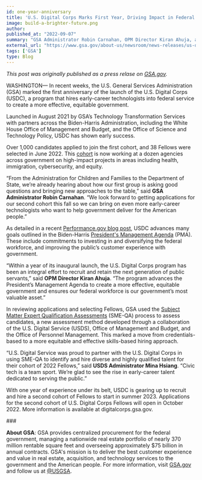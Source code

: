 ```yaml
---
id: one-year-anniversary
title: 'U.S. Digital Corps Marks First Year, Driving Impact in Federal Technology'
image: build-a-brighter-future.png
author: 
published_at: "2022-09-07"
summary: "GSA Administrator Robin Carnahan, OPM Director Kiran Ahuja, and USDS Administrator Mina Hsiang comment on the occasion of the U.S. Digital Corps' first anniversary."
external_url: "https://www.gsa.gov/about-us/newsroom/news-releases/us-digital-corps-marks-first-year-driving-impact-in-federal-technology-09072022"
tags: ['GSA']
type: Blog
---
```

*This post was originally published as a press relase on [GSA.gov](https://www.gsa.gov/about-us/newsroom/news-releases/us-digital-corps-marks-first-year-driving-impact-in-federal-technology-09072022).*

WASHINGTON— In recent weeks, the U.S. General Services Administration (GSA) marked the first anniversary of the launch of the U.S. Digital Corps (USDC), a program that hires early-career technologists into federal service to create a more effective, equitable government.

Launched in August 2021 by GSA’s Technology Transformation Services with partners across the Biden-Harris Administration, including the White House Office of Management and Budget, and the Office of Science and Technology Policy, USDC has shown early success. 

Over 1,000 candidates applied to join the first cohort, and 38 Fellows were selected in June 2022. This [cohort](https://digitalcorps.gsa.gov/fellows/) is now working at a dozen agencies across government on high-impact projects in areas including health, immigration, cybersecurity, and equity.

“From the Administration for Children and Families to the Department of State, we’re already hearing about how our first group is asking good questions and bringing new approaches to the table,” said **GSA Administrator Robin Carnahan**. “We look forward to getting applications for our second cohort this fall so we can bring on even more early-career technologists who want to help government deliver for the American people.”

As detailed in a recent [Performance.gov blog post](https://www.performance.gov/blog/digital-corps-update/), USDC advances many goals outlined in the Biden-Harris [President's Management Agenda](https://www.whitehouse.gov/omb/management/pma/) (PMA). These include commitments to investing in and diversifying the federal workforce, and improving the public’s customer experience with government.

“Within a year of its inaugural launch, the U.S. Digital Corps program has been an integral effort to recruit and retain the next generation of public servants,” said **OPM Director Kiran Ahuja**. “The program advances the President’s Management Agenda to create a more effective, equitable government and ensures our federal workforce is our government’s most valuable asset.”

In reviewing applications and selecting Fellows, GSA used the [Subject Matter Expert Qualification Assessments](https://smeqa.usds.gov/) (SME-QA) process to assess candidates, a new assessment method developed through a collaboration of the U.S. Digital Service (USDS), Office of Management and Budget, and the Office of Personnel Management. This marked a move  from credentials-based to a more equitable and effective skills-based hiring approach.

“U.S. Digital Service was proud to partner with the U.S. Digital Corps in using SME-QA to identify and hire diverse and highly qualified talent for their cohort of 2022 Fellows,” said **USDS Administrator Mina Hsiang**. “Civic tech is a team sport. We’re glad to see the rise in early-career talent dedicated to serving the public.”

With one year of experience under its belt, USDC is gearing up to recruit and hire a second cohort of Fellows to start in summer 2023. Applications for the second cohort of U.S. Digital Corps Fellows will open in October 2022. More information is available at digitalcorps.gsa.gov.

\###

**About GSA**: GSA provides centralized procurement for the federal government, managing a nationwide real estate portfolio of nearly 370 million rentable square feet and overseeing approximately $75 billion in annual contracts. GSA's mission is to deliver the best customer experience and value in real estate, acquisition, and technology services to the government and the American people. For more information, visit [GSA.gov](https://www.gsa.gov/) and follow us at [@USGSA](https://twitter.com/USGSA).
